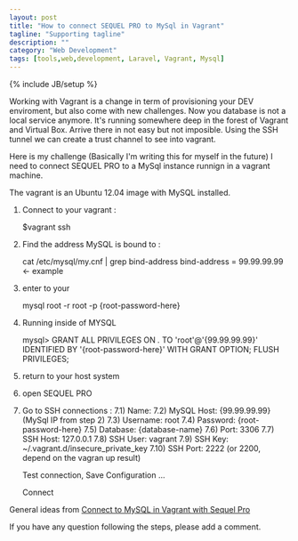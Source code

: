 ```yaml
---
layout: post
title: "How to connect SEQUEL PRO to MySql in Vagrant"
tagline: "Supporting tagline"
description: ""
category: "Web Development"
tags: [tools,web,development, Laravel, Vagrant, Mysql]
---
```

{% include JB/setup %}

Working with Vagrant is a change in term of provisioning your DEV enviroment, but also come with new challenges. Now you database is not a local service anymore.  It's running somewhere deep in the forest of Vagrant and Virtual Box.  Arrive there in not easy but not imposible.  Using the SSH tunnel we can create a trust channel to see into vagrant. 

Here is my challenge (Basically I'm writing this for myself in the future)
I need to connect SEQUEL PRO to a MySql instance runnign in a vagrant machine. 

The vagrant is an Ubuntu 12.04 image with MySQL installed.  

1) Connect to your vagrant : 

	$vagrant ssh

2) Find the address MySQL is bound to : 
   
   cat /etc/mysql/my.cnf | grep bind-address
   bind-address = 99.99.99.99 <- example

3) enter to your 
	
	mysql root -r root -p {root-password-here}

4) Running inside of MYSQL 

	mysql> GRANT ALL PRIVILEGES ON *.* TO 'root'@'{99.99.99.99}' IDENTIFIED BY '{root-password-here}' WITH GRANT OPTION; 
	FLUSH PRIVILEGES;

5) return to your host system 

6) open SEQUEL PRO

7) Go to SSH connections :
	7.1) Name: <anyname>
	7.2) MySQL Host: {99.99.99.99}  (MySql IP from step 2)
	7.3) Username: root
	7.4) Password: {root-password-here}
	7.5) Database: {database-name}
	7.6) Port: 3306
	7.7) SSH Host: 127.0.0.1
	7.8) SSH User: vagrant
	7.9) SSH Key: ~/.vagrant.d/insecure_private_key
	7.10) SSH Port: 2222 (or 2200, depend on the vagran up result)

	Test connection, Save Configuration ... 

	Connect

General ideas from [Connect to MySQL in Vagrant with Sequel Pro](https://coderwall.com/p/yzwqvg/connect-to-mysql-in-vagrant-with-sequel-pro)

If you have any question following the steps, please add a comment. 